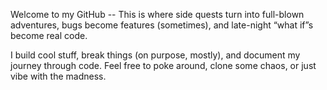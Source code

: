 
Welcome to my GitHub -- This is where side quests turn into full-blown adventures, bugs become features (sometimes), and late-night “what if”s become real code.


I build cool stuff, break things (on purpose, mostly), and document my journey through code. Feel free to poke around, clone some chaos, or just vibe with the madness.
